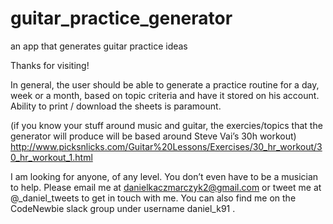 # guitar_practice_generator
an app that generates guitar practice ideas

Thanks for visiting!

In general, the user should be able to generate a practice routine for a day, week or a month,
based on topic criteria and have it stored on his account. Ability to print / download the sheets is paramount.

(if you know your stuff around music and guitar, the exercies/topics that the generator will produce
will be based around Steve Vai’s 30h workout)
http://www.picksnlicks.com/Guitar%20Lessons/Exercises/30_hr_workout/30_hr_workout_1.html

I am looking for anyone, of any level. You don’t even have to be a musician to help. 
Please email me at danielkaczmarczyk2@gmail.com or tweet me at @_daniel_tweets to get in touch with me.
You can also find me on the CodeNewbie slack group under username daniel_k91 .

